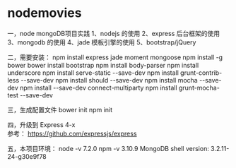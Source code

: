 # nodemovies
一，node mongoDB项目实践
1、nodejs 的使用
2、express 后台框架的使用
3、mongodb 的使用
4、jade 模板引擎的使用
5、bootstrap/jQuery


二，需要安装：
npm install express jade moment mongoose
npm install -g bower
bower install bootstrap
npm install body-parser
npm install underscore
npm install serve-static --save-dev
npm install grunt-contrib-less --save-dev
npm install should --save-dev
npm install mocha --save-dev
npm install --save-dev connect-multiparty
npm install grunt-mocha-test --save-dev



三，生成配置文件
bower init
npm init


四，升级到 Express 4-x   
参考： https://github.com/expressjs/express

五，本项目环境：
node -v 7.2.0
npm -v 3.10.9
MongoDB shell version: 3.2.11-24-g30e9f78
